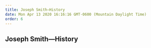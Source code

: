 ```yaml
---
title: Joseph Smith—History
date: Mon Apr 13 2020 16:16:16 GMT-0600 (Mountain Daylight Time)
order: 6
---
```


## Joseph Smith—History